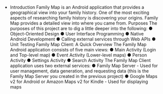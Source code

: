 * Introduction
Family Map is an Android application that provides a geographical view into your family history. One of the most exciting aspects of researching family history is discovering your origins. Family Map provides a detailed view into where you came from.
Purposes
The purposes of this project are to dig a little deeper into the following:
● Object-Oriented Design
● User Interface Programming
● Native Android Development
● Calling external services through Web APIs
● Unit Testing
Family Map Client: A Quick Overview
The Family Map Android application consists of five main views:
● Main Activity (Login and Top-level map)
● Event Activity (Lower-level maps)
● Person Activity
● Settings Activity
● Search Activity
The Family Map Client application uses two external services:
● Family Map Server - Used for user management, data generation, and requesting data (this is the Family Map Server you created in the previous project)
● Google Maps v2 for Android or Amazon Maps v2 for Kindle - Used for displaying maps
